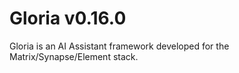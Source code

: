 # Gloria v0.16.0

Gloria is an AI Assistant framework developed for the Matrix/Synapse/Element stack.